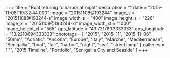 +++
title = "Boat returnig to harbor at night"
description = ""
date = "2015-11-08T19:32:44.000"
image = "20151108@193244"
image_s = "20151108@193244-s"
image_width_s = "400"
image_height_s = "226"
image_xl = "20151108@193244-xl"
image_width_xl = "1000"
image_height_xl = "565"
gps_latitude = "43.7217833333333"
gps_longitude = "13.2210694333333"
phototags = [ "2015", "2015-11", "2015-11-08", "50mm", "Adriatic", "Ancona", "Europe", "Italy", "Marche", "Mediterranean", "Senigallia", "boat", "fall", "harbor", "night", "sea", "street lamp" ]
galleries = [ "", "2015 Timeline", "Portfolio", "Senigallia City and Seaside" ]
+++
